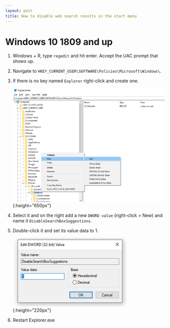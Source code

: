 ```yaml
---
layout: post
title: How to disable web search results in the start menu
---
```


# Windows 10 1809 and up

1. Windows + R, type `regedit` and hit enter. Accept the UAC prompt that shows up.
2. Navigate to `HKEY_CURRENT_USER\SOFTWARE\Policies\Microsoft\Windows\`.
3. If there is no key named `Explorer` right-click and create one.

   ![alt text](disable-internet-results-search-bar-1.webp){:height="650px"}

4. Select it and on the right add a new `DWORD value` (right-click > New) and name it `DisableSearchBoxSuggestions`.
5. Double-click it and set its value data to 1.

   ![alt text](disable-internet-results-search-bar-2.webp){:height="220px"}

6. Restart Explorer.exe
